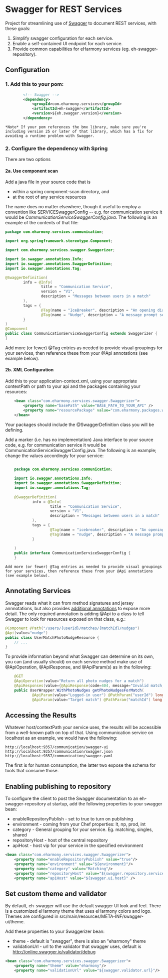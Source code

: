 # Swagger for REST Services

Project for streamlining use of [Swagger](http://swagger.io/) to document REST services, with these goals:

1. Simplify swagger configuration for each service.
2. Enable a self-contained UI endpoint for each service.
3. Provide common capabilities for eHarmony services (eg. eh-swagger-repository).

## Configuration

### 1. Add this to your pom:

```xml
        <!-- Swagger -->
        <dependency>
            <groupId>com.eharmony.services</groupId>
            <artifactId>eh-swagger</artifactId>
            <version>${eh.swagger.version}</version>
        </dependency>         
```

    *Note* If your pom references the bmx library, make sure you're including version 25 or later of that library, which has a fix for avoiding a runtime problem with Swagger.

### 2. Configure the dependency with Spring

There are two options

#### 2a. Use component scan

Add a java file in your source code that is
  * within a spring component-scan directory, and
  * at the root of any service resources
  
The name does no matter elsewhere, though it useful to employ a convention like SERVICESwaggerConfig -- e.g. for communication service it would be _CommunicationServiceSwaggerConfig.java_. The following is an example of the contents of that file:

```java
package com.eharmony.services.communication;

import org.springframework.stereotype.Component;

import com.eharmony.services.swagger.Swaggerizer;

import io.swagger.annotations.Info;
import io.swagger.annotations.SwaggerDefinition;
import io.swagger.annotations.Tag;

@SwaggerDefinition(
        info = @Info(
                title = "Communication Service",
                version = "V1",
                description = "Messages between users in a match"
        ),
        tags = {
                @Tag(name = "IceBreaker", description = "An opening dialog message prompt between users"),
                @Tag(name = "Nudge", description = "A message prompt sent to encourage another user to upload a photo")
        }
)
@Component
public class CommunicationServiceSwaggerConfig extends Swaggerizer {
}
```

Add more (or fewer) @Tag entries as needed to provide visual groupings for your services, then reference these from your @Api annotations (see example below).

#### 2b. XML Configuration

Add this to your application-context.xml, using your appropriate contextPath or path to your api and the packages containing your resources:

```xml
    <bean class="com.eharmony.services.swagger.Swaggerizer">
        <property name="basePath" value="BASE_PATH_TO_YOUR_API" />
        <property name="resourcePackage" value="com.eharmony.packages.with.your.resources"/>
    </bean>
```

Your packages should include the @SwaggerDefinition class you will be defining.

Add a marker (i.e. has no implementation) Java interface to your source code, e.g. for communication service it would be CommunicationServiceSwaggerConfig.java. 
    The following is an example; change the values accordingly for your service:

```java

    package com.eharmony.services.communication;
    
    import io.swagger.annotations.Info;
    import io.swagger.annotations.SwaggerDefinition;
    import io.swagger.annotations.Tag;
    
    @SwaggerDefinition(
            info = @Info(
                    title = "Communication Service",
                    version = "V1",
                    description = "Messages between users in a match"
            ),
            tags = {
                    @Tag(name = "icebreaker", description = "An opening dialog message prompt between users"),
                    @Tag(name = "nudge", description = "A message prompt sent to encourage another user to upload a photo")
            }
            
    )
    public interface CommunicationServiceSwaggerConfig {
    }

```

    Add more (or fewer) @Tag entries as needed to provide visual groupings for your services, then reference these from your @Api annotations (see example below).


## Annotating Services

Swagger reads what it can from method signatures and jersey annnotations, but also provides [additional annotations](https://github.com/swagger-api/swagger-core/wiki/Annotations-1.5.X) to expose more detail. The only required annotation is adding @Api to a class to tell Swagger to look for resources exposed on that class, e.g.: 

```java
@Component @Path("/users/{userId}/matches/{matchId}/nudges")
@Api(value="nudge")
public class UserMatchPhotoNudgeResource {
    // ...
} 
```

To provide information beyond what Swagger can determine on its own, you can (and usually should) on each service method make use of @ApiOperation, @ApiResponse, and @ApiParam(s) as in the following: 

```java
    @GET 
    @ApiOperation(value="Return all photo nudges for a match")
    @ApiResponses(value={@ApiResponse(code=404, message="Invalid match, userId not in match")})
    public UserWrapper.WithPhotoNudges getPhotoNudgesForMatch(
            @ApiParam(value="Logged-in user") @PathParam("userId") long userId,
            @ApiParam(value="Target match") @PathParam("matchId") long matchId) {
```

## Accessing the Results

Whatever host/contextPath your service uses, the results will be accessible from a well-known path on top of that. Using communication service on localhost as an example, we would have the following: 

    http://localhost:9357/communication/swagger-ui
    http://localhost:9357/communication/swagger.json
    http://localhost:9357/communication/swagger.yaml
    
The first is for human consumption, the latter two expose the schema for tools that consume those.


## Enabling publishing to repository

To configure the client to post the Swagger documentation to an eh-swagger-repository at startup, add the following properties to your swagger bean:
* enableRepositoryPublish - set to true to turn on publishing
* environment - coming from your Chef properties: lt, np, prod, int
* category - General grouping for your service. Eg. matching, singles, shared
* repositoryHost - host of the central repository
* apiHost - host vip for your service in the specified environment

```xml
<bean class="com.eharmony.services.swagger.Swaggerizer">
    <property name="enableRepositoryPublish" value="true"/>
    <property name="environment" value="${environment}"/>
    <property name="category" value="Matching"/>
    <property name="repositoryHost" value="${swagger.repository.service}"/>
    <property name="apiHost" value="${swagger.ui.host}" />
```    

## Set custom theme and validator

By default, eh-swagger will use the default swagger UI look and feel. There is a customized eHarmony theme that uses eHarmony colors and logo. Themes are configured in src/main/resources/META-INF/swagger-ui/theme.

Add these properties to your Swaggerizer bean:
* theme - default is "swagger", there is also an "eharmony" theme
* validationUrl - url to the validator that swagger uses, default is http://online.swagger.io/validator/debug

```xml
<bean class="com.eharmony.services.swagger.Swaggerizer">
    <property name="theme" value="eharmony"/>
    <property name="validationUrl" value="${swagger.validator.url}"/>
```

